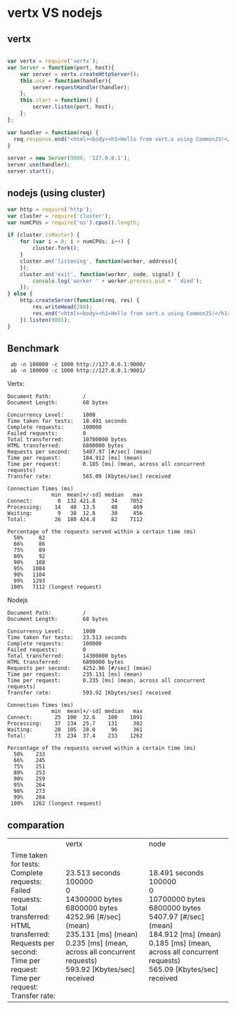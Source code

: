 vertx VS nodejs
=============

vertx
-----------------
```javascript

var vertx = require('vertx');
var Server = function(port, host){
    var server = vertx.createHttpServer();
    this.use = function(handler){
        server.requestHandler(handler);
    };
    this.start = function() {
        server.listen(port, host);
    };
};

var handler = function(req) {
  req.response.end("<html><body><h1>Hello from vert.x using CommonJS!</h1></body></html>");
}

server = new Server(9000, '127.0.0.1');
server.use(handler);
server.start();

```

nodejs (using cluster)
--------------------------
```javascript
var http = require('http');
var cluster = require('cluster');
var numCPUs = require('os').cpus().length;

if (cluster.isMaster) {
    for (var i = 0; i < numCPUs; i++) {
        cluster.fork();
    }
    cluster.on('listening', function(worker, address){
    });
    cluster.on('exit', function(worker, code, signal) {
        console.log('worker ' + worker.process.pid + ' died');
    });
} else {
    http.createServer(function(req, res) {
        res.writeHead(200);
        res.end("<html><body><h1>Hello from vert.x using CommonJS!</h1></body></html>");
    }).listen(9001);
}
```


Benchmark
-------------------------------------
```shell
 ab -n 100000 -c 1000 http://127.0.0.1:9000/
 ab -n 100000 -c 1000 http://127.0.0.1:9001/
```

Vertx:
```
Document Path:          /
Document Length:        68 bytes

Concurrency Level:      1000
Time taken for tests:   18.491 seconds
Complete requests:      100000
Failed requests:        0
Total transferred:      10700000 bytes
HTML transferred:       6800000 bytes
Requests per second:    5407.97 [#/sec] (mean)
Time per request:       184.912 [ms] (mean)
Time per request:       0.185 [ms] (mean, across all concurrent requests)
Transfer rate:          565.09 [Kbytes/sec] received

Connection Times (ms)
              min  mean[+/-sd] median   max
Connect:        0  132 421.8     34    7052
Processing:    14   48  13.5     48     469
Waiting:        9   38  12.8     38     456
Total:         26  180 424.8     82    7112

Percentage of the requests served within a certain time (ms)
  50%     82
  66%     86
  75%     89
  80%     92
  90%    108
  95%   1084
  98%   1104
  99%   1293
 100%   7112 (longest request)
```

Nodejs
```
Document Path:          /
Document Length:        68 bytes

Concurrency Level:      1000
Time taken for tests:   23.513 seconds
Complete requests:      100000
Failed requests:        0
Total transferred:      14300000 bytes
HTML transferred:       6800000 bytes
Requests per second:    4252.96 [#/sec] (mean)
Time per request:       235.131 [ms] (mean)
Time per request:       0.235 [ms] (mean, across all concurrent requests)
Transfer rate:          593.92 [Kbytes/sec] received

Connection Times (ms)
              min  mean[+/-sd] median   max
Connect:       25  100  32.6    100    1091
Processing:    37  134  25.7    131     382
Waiting:       20  105  28.0     96     361
Total:         73  234  37.4    233    1262

Percentage of the requests served within a certain time (ms)
  50%    233
  66%    245
  75%    251
  80%    253
  90%    259
  95%    264
  98%    273
  99%    284
 100%   1262 (longest request)
```

comparation
-------------------
<table>
    <tr>
        <td></td><td>vertx</td><td>node</td>
    </tr>
    <tr>
        <td>
          Time taken for tests:<br>   
          Complete requests:<br>      
          Failed requests:<br>        
          Total transferred:<br>      
          HTML transferred: <br>      
          Requests per second:<br>    
          Time per request: <br>      
          Time per request:<br>       
          Transfer rate: <br>         
        </td>
        <td>
          23.513 seconds<br>
          100000<br>
          0<br>
          14300000 bytes<br>
          6800000 bytes<br>
          4252.96 [#/sec] (mean)<br>
          235.131 [ms] (mean)<br>
          0.235 [ms] (mean, across all concurrent requests)<br>
          593.92 [Kbytes/sec] received<br>
        </td>
        <td>
          18.491 seconds<br>
          100000<br>
          0<br>
          10700000 bytes<br>
          6800000 bytes<br>
          5407.97 [#/sec] (mean)<br>
          184.912 [ms] (mean)<br>
          0.185 [ms] (mean, across all concurrent requests)<br>
          565.09 [Kbytes/sec] received<br>
        </td>
    </tr>
</table>




